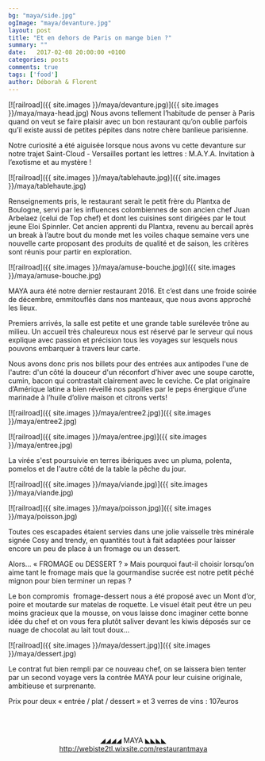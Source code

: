 ```yaml
---
bg: "maya/side.jpg"
ogImage: "maya/devanture.jpg"
layout: post
title: "Et en dehors de Paris on mange bien ?"
summary: ""
date:   2017-02-08 20:00:00 +0100
categories: posts
comments: true
tags: ['food']
author: Déborah & Florent
---
```


[![railroad]({{ site.images }}/maya/devanture.jpg)]({{ site.images }}/maya/maya-head.jpg)
Nous avons tellement l’habitude de penser à Paris quand on veut se faire plaisir avec un bon restaurant qu’on oublie parfois qu’il existe aussi de petites pépites dans notre chère banlieue parisienne.

Notre curiosité a été aiguisée lorsque nous avons vu cette devanture sur notre trajet Saint-Cloud - Versailles portant les lettres : M.A.Y.A. Invitation à l’exotisme et au mystère !

[![railroad]({{ site.images }}/maya/tablehaute.jpg)]({{ site.images }}/maya/tablehaute.jpg)

Renseignements pris, le restaurant serait le petit frère du Plantxa de Boulogne, servi par les influences colombiennes de son ancien chef Juan Arbelaez (celui de Top chef) et dont les cuisines sont dirigées par le tout jeune Eloi Spinnler. Cet ancien apprenti du Plantxa, revenu au bercail après un break à l’autre bout du monde met les voiles chaque semaine vers une nouvelle carte proposant des produits de qualité et de saison, les critères sont réunis pour partir en exploration.

[![railroad]({{ site.images }}/maya/amuse-bouche.jpg)]({{ site.images }}/maya/amuse-bouche.jpg)

MAYA aura été notre dernier restaurant 2016. Et c’est dans une froide soirée de décembre, emmitouflés dans nos manteaux, que nous avons approché les lieux.

Premiers arrivés, la salle est petite et une grande table surélevée trône au milieu.
Un accueil très chaleureux nous est réservé par le serveur qui nous explique avec passion et précision tous les voyages sur lesquels nous pouvons embarquer à travers leur carte. 

Nous avons donc pris nos billets pour des entrées aux antipodes l'une de l'autre: d'un côté la douceur d'un réconfort d’hiver avec une soupe carotte, cumin, bacon qui contrastait clairement avec le ceviche. Ce plat originaire d’Amérique
latine a bien réveillé nos papilles par le peps énergique d’une marinade à l’huile d’olive maison et citrons verts!

[![railroad]({{ site.images }}/maya/entree2.jpg)]({{ site.images }}/maya/entree2.jpg)

[![railroad]({{ site.images }}/maya/entree.jpg)]({{ site.images }}/maya/entree.jpg)
 
La virée s'est poursuivie en terres ibériques avec un pluma, polenta, pomelos et de l'autre côté de la table la pêche du jour.

[![railroad]({{ site.images }}/maya/viande.jpg)]({{ site.images }}/maya/viande.jpg)

[![railroad]({{ site.images }}/maya/poisson.jpg)]({{ site.images }}/maya/poisson.jpg)

Toutes ces escapades étaient servies dans une jolie vaisselle très minérale signée Cosy and trendy, en quantités tout à fait adaptées pour laisser encore un peu de place à un fromage ou un dessert.

Alors... « FROMAGE ou DESSERT ? » Mais pourquoi faut-il choisir lorsqu’on aime tant le fromage mais que la gourmandise sucrée est notre petit péché mignon pour bien terminer un repas ?

Le bon compromis  fromage-dessert nous a été proposé avec un Mont d’or, poire et moutarde sur matelas de roquette.  Le visuel était peut être un peu moins gracieux que la mousse, on vous laisse donc imaginer cette bonne idée du chef et on vous fera plutôt saliver devant les kiwis déposés sur ce nuage de chocolat au lait tout doux…

[![railroad]({{ site.images }}/maya/dessert.jpg)]({{ site.images }}/maya/dessert.jpg)

Le contrat fut bien rempli par ce nouveau chef, on se laissera bien tenter par un second voyage vers la contrée MAYA pour leur cuisine originale, ambitieuse et surprenante.

Prix pour deux « entrée / plat / dessert » et 3 verres de vins : 107euros



<br/><br/>
<center>◢◢◢◢   MAYA   ◣◣◣◣</center>



<center><a href="http://webiste2tl.wixsite.com/restaurantmaya">http://webiste2tl.wixsite.com/restaurantmaya</a></center>
<br/>
